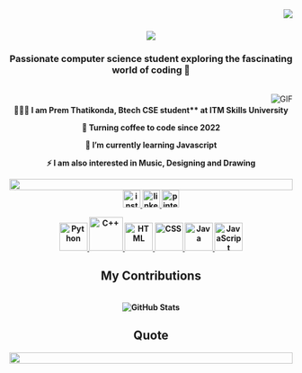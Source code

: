 <img align="right" src="https://visitor-badge.laobi.icu/badge?page_id=YourUsername.YourUsername"/>

<h1 align="center">
    <img src="https://readme-typing-svg.herokuapp.com/?font=Righteous&size=35&center=true&vCenter=true&width=500&height=70&duration=4000&lines=👋 Hey there!; I'm Your Name!;" />
</h1>

<h3 align="center">Passionate computer science student exploring the fascinating world of coding 🚀</h3>

<br/>

<img align="right" alt="GIF" src="Your-GIF-URL"/>

<h4 align="center">

🧑🏻‍💻 I am Prem Thatikonda, Btech CSE student** at ITM Skills University
 
🚀 Turning coffee to code since 2022

🌱 I’m currently learning Javascript

⚡ I am also interested in Music, Designing and Drawing

 </div>
<img src="Your-Another-GIF-URL" height="20" width="100%">

<div align="center">
  <a href="[Your Instagram Link]" target="_blank">
    <img src="https://img.shields.io/static/v1?message=Instagram&logo=instagram&label=&color=E4405F&logoColor=white&labelColor=&style=for-the-badge" height="31" alt="instagram logo"  />
  </a>
  <a href="[Your LinkedIn Link]" target="_blank">
    <img src="https://img.shields.io/static/v1?message=LinkedIn&logo=linkedin&label=&color=0077B5&logoColor=white&labelColor=&style=for-the-badge" height="31" alt="linkedin logo"  />
  </a>
  <a href="[Your Pinterest Link]" target="_blank">
    <img src="https://img.shields.io/static/v1?message=Pinterest&logo=pinterest&label=&color=E60023&logoColor=white&labelColor=&style=for-the-badge" height="31" alt="pinterest logo"  />
  </a>
  <!-- Add other social links similarly -->
</div>

<p align="center">
  <a href="[Your Portfolio Link]">
    <img src="https://techstack-generator.vercel.app/python-icon.svg" alt="Python" width="50" height="50" />
    <img src="https://techstack-generator.vercel.app/cpp-icon.svg" alt="C++" width="60" height="60" />
    <img src="https://techstack-generator.vercel.app/html-icon.svg" alt="HTML" width="50" height="50" />
    <img src="https://techstack-generator.vercel.app/css-icon.svg" alt="CSS" width="50" height="50" />
    <img src="https://techstack-generator.vercel.app/java-icon.svg" alt="Java" width="50" height="50" />
    <img src="https://techstack-generator.vercel.app/js-icon.svg" alt="JavaScript" width="50" height="50" />
  </a>
</p>

<div align="center">
  <h2> My Contributions </h2>
  <br>
  <!-- Add your GitHub contributions graph here -->
  <img src="https://github-readme-stats.vercel.app/api?username=prem-thatikonda29&show_icons=true&theme=radical" alt="GitHub Stats" />
</div>

<!-- <img src="Your-Another-GIF-URL" height="40" width="100%"> -->
<div align="center">
  <!-- Add your GitHub activity graphs and other cards here -->
</div>

<div align="center">
  <h2> Quote </h2>

<div align="center">
    
</p>

<!-- Add your daily quote section here -->

</div>
<img src="Your-Another-GIF-URL" height="20" width="100%">
